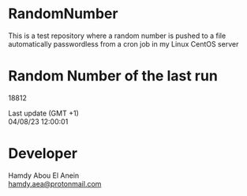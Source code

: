 # RandomNumber    
This is a test repository where a random number is pushed to a file automatically passwordless from a cron job in my Linux CentOS server    
# Random Number of the last run   
18812
      
Last update (GMT +1)    
04/08/23 12:00:01
# Developer    
Hamdy Abou El Anein   
hamdy.aea@protonmail.com
